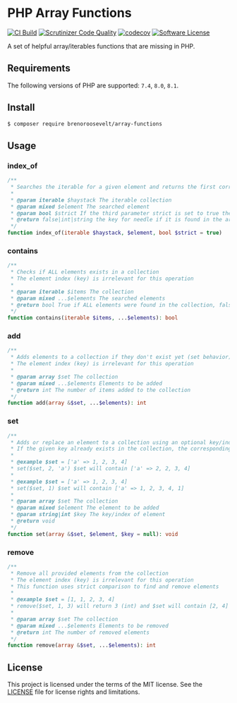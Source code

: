 # PHP Array Functions

[![CI Build](https://github.com/brenoroosevelt/php-array-functions/actions/workflows/ci.yml/badge.svg)](https://github.com/brenoroosevelt/php-array-functions/actions/workflows/ci.yml)
[![Scrutinizer Code Quality](https://scrutinizer-ci.com/g/brenoroosevelt/php-array-functions/badges/quality-score.png?b=main)](https://scrutinizer-ci.com/g/brenoroosevelt/php-array-functions/?branch=main)
[![codecov](https://codecov.io/gh/brenoroosevelt/php-array-functions/branch/main/graph/badge.svg?token=S1QBA18IBX)](https://codecov.io/gh/brenoroosevelt/php-array-functions)
[![Software License](https://img.shields.io/badge/license-MIT-brightgreen.svg?style=flat)](LICENSE.md)

A set of helpful array/iterables functions that are missing in PHP.

## Requirements

The following versions of PHP are supported: `7.4`, `8.0`, `8.1`.

## Install

```bash
$ composer require brenoroosevelt/array-functions
```

## Usage

### index_of
```php
/**
 * Searches the iterable for a given element and returns the first corresponding key (index) if successful
 *
 * @param iterable $haystack The iterable collection
 * @param mixed $element The searched element
 * @param bool $strict If the third parameter strict is set to true then will also check the types of the needle
 * @return false|int|string the key for needle if it is found in the array, false otherwise.
 */
function index_of(iterable $haystack, $element, bool $strict = true)
```

### contains
```php
/**
 * Checks if ALL elements exists in a collection
 * The element index (key) is irrelevant for this operation
 *
 * @param iterable $items The collection
 * @param mixed ...$elements The searched elements
 * @return bool True if ALL elements were found in the collection, false otherwise
 */
function contains(iterable $items, ...$elements): bool
```

### add
```php
/**
 * Adds elements to a collection if they don't exist yet (set behavior).
 * The element index (key) is irrelevant for this operation
 * 
 * @param array $set The collection
 * @param mixed ...$elements Elements to be added
 * @return int The number of items added to the collection
 */
function add(array &$set, ...$elements): int
```

### set
```php
/**
 * Adds or replace an element to a collection using an optional key/index.
 * If the given key already exists in the collection, the corresponding value will be replaced by the element
 *
 * @example $set = ['a' => 1, 2, 3, 4]
 * set($set, 2, 'a') $set will contain ['a' => 2, 2, 3, 4]
 *
 * @example $set = ['a' => 1, 2, 3, 4]
 * set($set, 1) $set will contain ['a' => 1, 2, 3, 4, 1]
 *
 * @param array $set The collection
 * @param mixed $element The element to be added
 * @param string|int $key The key/index of element
 * @return void
 */
function set(array &$set, $element, $key = null): void
```

### remove
```php
/**
 * Remove all provided elements from the collection
 * The element index (key) is irrelevant for this operation
 * This function uses strict comparison to find and remove elements
 *
 * @example $set = [1, 1, 2, 3, 4]
 * remove($set, 1, 3) will return 3 (int) and $set will contain [2, 4]
 * 
 * @param array $set The collection
 * @param mixed ...$elements Elements to be removed
 * @return int The number of removed elements
 */
function remove(array &$set, ...$elements): int
```

## License

This project is licensed under the terms of the MIT license. See the [LICENSE](LICENSE.md) file for license rights and limitations.
